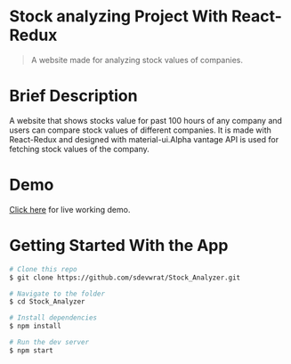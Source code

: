 # Stock analyzing Project With React-Redux
> A website made for analyzing stock values of companies.

# Brief Description
A website that shows stocks value for past 100 hours of any company and users can compare stock values of different companies. It is made with React-Redux and designed with material-ui.Alpha vantage API is used for fetching stock values of the company.

# Demo
[Click here](http://stock-analyzer.s3-website.ap-south-1.amazonaws.com/) for live working demo. 

# Getting Started With the App

```bash
# Clone this repo
$ git clone https://github.com/sdevwrat/Stock_Analyzer.git

# Navigate to the folder
$ cd Stock_Analyzer

# Install dependencies
$ npm install

# Run the dev server
$ npm start
```